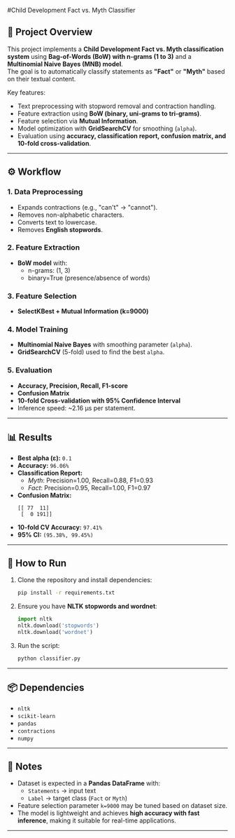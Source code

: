 #Child Development Fact vs. Myth Classifier

## 📌 Project Overview
This project implements a **Child Development Fact vs. Myth classification system** using **Bag-of-Words (BoW) with n-grams (1 to 3)** and a **Multinomial Naive Bayes (MNB) model**.  
The goal is to automatically classify statements as **"Fact"** or **"Myth"** based on their textual content.

Key features:
- Text preprocessing with stopword removal and contraction handling.
- Feature extraction using **BoW (binary, uni-grams to tri-grams)**.
- Feature selection via **Mutual Information**.
- Model optimization with **GridSearchCV** for smoothing (`alpha`).
- Evaluation using **accuracy, classification report, confusion matrix, and 10-fold cross-validation**.

---

## ⚙️ Workflow
### 1. Data Preprocessing
- Expands contractions (e.g., "can't" → "cannot").
- Removes non-alphabetic characters.
- Converts text to lowercase.
- Removes **English stopwords**.

### 2. Feature Extraction
- **BoW model** with:
  - n-grams: (1, 3)
  - binary=True (presence/absence of words)

### 3. Feature Selection
- **SelectKBest + Mutual Information (k=9000)**

### 4. Model Training
- **Multinomial Naive Bayes** with smoothing parameter (`alpha`).
- **GridSearchCV** (5-fold) used to find the best `alpha`.

### 5. Evaluation
- **Accuracy, Precision, Recall, F1-score**
- **Confusion Matrix**
- **10-fold Cross-validation with 95% Confidence Interval**
- Inference speed: ~2.16 µs per statement.

---

## 📊 Results
- **Best alpha (ε):** `0.1`  
- **Accuracy:** `96.06%`  
- **Classification Report:**
  - *Myth*: Precision=1.00, Recall=0.88, F1=0.93
  - *Fact*: Precision=0.95, Recall=1.00, F1=0.97
- **Confusion Matrix:**
  ```
  [[ 77  11]
   [  0 191]]
  ```
- **10-fold CV Accuracy:** `97.41%`  
- **95% CI:** `(95.38%, 99.45%)`

---

## 🚀 How to Run
1. Clone the repository and install dependencies:
   ```bash
   pip install -r requirements.txt
   ```
2. Ensure you have **NLTK stopwords and wordnet**:
   ```python
   import nltk
   nltk.download('stopwords')
   nltk.download('wordnet')
   ```
3. Run the script:
   ```bash
   python classifier.py
   ```

---

## 📦 Dependencies
- `nltk`
- `scikit-learn`
- `pandas`
- `contractions`
- `numpy`

---

## 📌 Notes
- Dataset is expected in a **Pandas DataFrame** with:
  - `Statements` → input text
  - `Label` → target class (`Fact` or `Myth`)
- Feature selection parameter `k=9000` may be tuned based on dataset size.
- The model is lightweight and achieves **high accuracy with fast inference**, making it suitable for real-time applications.

---
